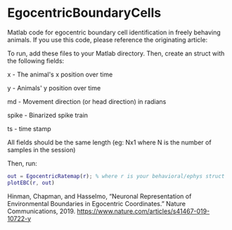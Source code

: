# EgocentricBoundaryCells
Matlab code for egocentric boundary cell identification in freely behaving animals.
If you use this code, please reference the originating article:

To run, add these files to your Matlab directory. Then, create an struct with the following fields:

x - The animal's x position over time

y - Animals' y position over time

md - Movement direction (or head direction) in radians

spike - Binarized spike train 

ts - time stamp

All fields should be the same length (eg: Nx1 where N is the number of samples in the session)


Then, run:
```matlab
out = EgocentricRatemap(r); % where r is your behavioral/ephys struct
plotEBC(r, out)
```

Hinman, Chapman, and Hasselmo, “Neuronal Representation of Environmental Boundaries in Egocentric Coordinates.” Nature Communications, 2019. https://www.nature.com/articles/s41467-019-10722-y
